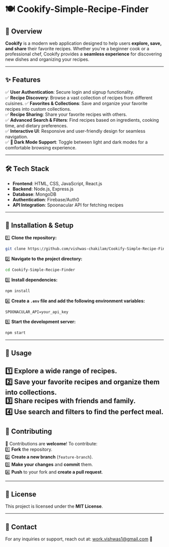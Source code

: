 # 🍽️ Cookify-Simple-Recipe-Finder

## 📌 Overview
**Cookify** is a modern web application designed to help users **explore, save, and share** their favorite recipes. Whether you're a beginner cook or a professional chef, Cookify provides a **seamless experience** for discovering new dishes and organizing your recipes.

---

## ✨ Features
✅ **User Authentication**: Secure login and signup functionality.  
✅ **Recipe Discovery**: Browse a vast collection of recipes from different cuisines.
✅ **Favorites & Collections**: Save and organize your favorite recipes into custom collections.    
✅ **Recipe Sharing**: Share your favorite recipes with others.  
✅ **Advanced Search & Filters**: Find recipes based on ingredients, cooking time, and dietary preferences.  
✅ **Interactive UI**: Responsive and user-friendly design for seamless navigation.  
✅ **🌙 Dark Mode Support**: Toggle between light and dark modes for a comfortable browsing experience.  

---

## 🛠️ Tech Stack
- **Frontend**: HTML, CSS, JavaScript, React.js
- **Backend**: Node.js, Express.js
- **Database**: MongoDB
- **Authentication**: Firebase/Auth0
- **API Integration**: Spoonacular API for fetching recipes

---

## 🚀 Installation & Setup
1️⃣ **Clone the repository:**
   ```bash
   git clone https://github.com/vishwas-chakilam/Cookify-Simple-Recipe-Finder.git
   ```
2️⃣ **Navigate to the project directory:**
   ```bash
   cd Cookify-Simple-Recipe-Finder
   ```
3️⃣ **Install dependencies:**
   ```bash
   npm install
   ```
4️⃣ **Create a `.env` file and add the following environment variables:**
   ```env
   SPOONACULAR_API=your_api_key
   ```
5️⃣ **Start the development server:**
   ```bash
   npm start
   ```

---

## 🎯 Usage
1️⃣ **Explore** a wide range of recipes.  
2️⃣ **Save** your favorite recipes and organize them into collections.  
3️⃣ **Share** recipes with friends and family.  
4️⃣ **Use search and filters** to find the perfect meal. 
---

## 🤝 Contributing
👥 Contributions are **welcome**! To contribute:  
1️⃣ **Fork** the repository.  
2️⃣ **Create a new branch** (`feature-branch`).  
3️⃣ **Make your changes** and **commit** them.  
4️⃣ **Push** to your fork and **create a pull request**.  

---

## 📜 License
This project is licensed under the **MIT License**.

---

## 📧 Contact
For any inquiries or support, reach out at: work.vishwas1@gmail.com 📩

